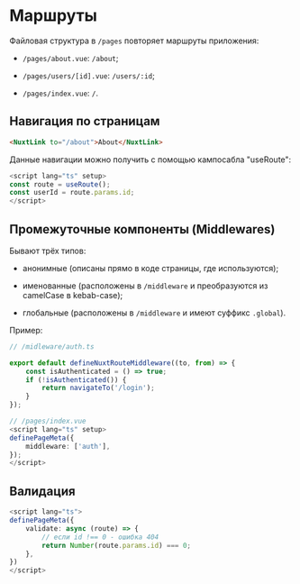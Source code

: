 # Маршруты

Файловая структура в `/pages` повторяет маршруты приложения:

- `/pages/about.vue`: `/about`;

- `/pages/users/[id].vue`: `/users/:id`;

- `/pages/index.vue`: `/`.

## Навигация по страницам

```html
<NuxtLink to="/about">About</NuxtLink>
```

Данные навигации можно получить с помощью кампосабла "useRoute":

```typescript
<script lang="ts" setup>
const route = useRoute();
const userId = route.params.id;
</script>
```

## Промежуточные компоненты (Middlewares)

Бывают трёх типов:

- анонимные (описаны прямо в коде страницы, где используются);

- именованные (расположены в `/middleware` и преобразуются из camelCase в kebab-case);

- глобальные (расположены в `/middleware` и имеют суффикс `.global`).

Пример:

```typescript
// /midleware/auth.ts

export default defineNuxtRouteMiddleware((to, from) => {
    const isAuthenticated = () => true;
    if (!isAuthenticated()) {
        return navigateTo('/login');
    }
});
```

```typescript
// /pages/index.vue
<script lang="ts" setup>
definePageMeta({
    middleware: ['auth'],
});
</script>
```

## Валидация

```typescript
<script lang="ts">
definePageMeta({
    validate: async (route) => {
        // если id !== 0 - ошибка 404
        return Number(route.params.id) === 0;
    },
})
</script>
```